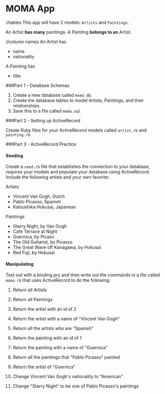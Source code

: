 # MOMA App

//tables
This app will have 2 models: `Artists` and `Paintings`.

An Artist __has many__ paintings.
A Painting __belongs to an__ Artist.

//column names
An Artist has
* name
* nationality

A Painting has
* title

###Part 1 - Database Schemas

1. Create a new database called `moma_db`.
2. Create the database tables to model Artists, Paintings, and their relationships.
3. Save this to a file called `moma.sql`

###Part 2 - Setting up ActiveRecord

Create Ruby files for your ActiveRecord models called `artist.rb` and `painting.rb`

###Part 3 - ActiveRecord Practice

#### Seeding

Create a `seed.rb` file that establishes the connection to your database, requires your models and populate your database using ActiveRecord.  Include the following artists and your own favorite:

Artists
- Vincent Van Gogh, Dutch
- Pablo Picasso, Spanish
- Katsushika Hokusai, Japanese

Paintings
- Starry Night, by Van Gogh
- Cafe Terrace at Night
- Guernica, by Picaso
- The Old Guitarist, by Picasso
- The Great Wave off Kanagawa, by Hokusai
- Red Fuji, by Hokusai

#### Manipulating

Test out with a binding.pry and then write out the commands in a file called `moma.rb` that uses ActiveRecord to do the following:

1. Return all Artists
1. Return all Paintings

1. Return the artist with an id of 2
1. Return the artist with a name of "Vincent Van Gogh"
1. Return all the artists who are "Spanish"

1. Return the painting with an id of 1
1. Return the painting with a name of "Guernica"

1. Return all the paintings that "Pablo Picasso" painted
1. Return the artist of "Guernica"

1. Change Vincent Van Gogh's nationality to "American"
1. Change "Starry Night" to be one of Pablo Picasso's paintings
